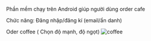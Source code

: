 Phần mềm chạy trên Android giúp người dùng order cafe 

Chức năng:
Đăng nhập/đăng kí (email/ẩn danh)

Oder coffee ( Chọn độ mạnh, độ ngọt)
![coffee](https://github.com/NgL142023/Coffee-app/assets/121923127/1f446c94-fd41-4a1d-84c3-d6df305787c8)

